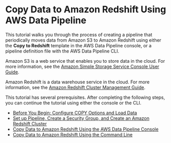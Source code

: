 # Copy Data to Amazon Redshift Using AWS Data Pipeline<a name="dp-copydata-redshift"></a>

This tutorial walks you through the process of creating a pipeline that periodically moves data from Amazon S3 to Amazon Redshift using either the **Copy to Redshift** template in the AWS Data Pipeline console, or a pipeline definition file with the AWS Data Pipeline CLI\.

Amazon S3 is a web service that enables you to store data in the cloud\. For more information, see the [Amazon Simple Storage Service Console User Guide](http://docs.aws.amazon.com/AmazonS3/latest/user-guide/)\. 

Amazon Redshift is a data warehouse service in the cloud\. For more information, see the [Amazon Redshift Cluster Management Guide](http://docs.aws.amazon.com/redshift/latest/mgmt/)\.

This tutorial has several prerequisites\. After completing the following steps, you can continue the tutorial using either the console or the CLI\.


+ [Before You Begin: Configure COPY Options and Load Data](dp-learn-copy-redshift.md)
+ [Set up Pipeline, Create a Security Group, and Create an Amazon Redshift Cluster](dp-copydata-redshift-prereq.md)
+ [Copy Data to Amazon Redshift Using the AWS Data Pipeline Console](dp-copydata-redshift-create.md)
+ [Copy Data to Amazon Redshift Using the Command Line](dp-copydata-redshift-cli.md)